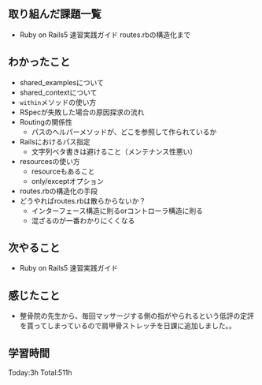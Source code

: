 ## 取り組んだ課題一覧
- Ruby on Rails5 速習実践ガイド routes.rbの構造化まで
  
## わかったこと
- shared_examplesについて
- shared_contextについて
- `within`メソッドの使い方
- RSpecが失敗した場合の原因探求の流れ
- Routingの関係性
  - パスのヘルパーメソッドが、どこを参照して作られているか
- Railsにおけるパス指定
  - 文字列ベタ書きは避けること（メンテナンス性悪い）
- resourcesの使い方
  - resourceもあること
  - only/exceptオプション
- routes.rbの構造化の手段
- どうやればroutes.rbは散らからないか？
  - インターフェース構造に則るorコントローラ構造に則る
  - 混ざるのが一番わかりにくくなる

## 次やること
- Ruby on Rails5 速習実践ガイド
  
## 感じたこと
- 整骨院の先生から、毎回マッサージする側の指がやられるという低評の定評を貰ってしまっているので肩甲骨ストレッチを日課に追加しました。。
  
## 学習時間
Today:3h
Total:511h
